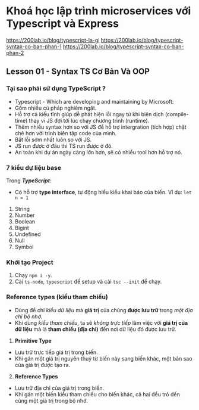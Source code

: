 # Khoá học lập trình microservices với Typescript và Express

https://200lab.io/blog/typescript-la-gi
https://200lab.io/blog/typescript-syntax-co-ban-phan-1
https://200lab.io/blog/typescript-syntax-co-ban-phan-2

## Lesson 01 - Syntax TS Cơ Bản Và OOP

### Tại sao phải sử dụng TypeScript ?
- Typescript - Which are developing and maintaining by Microsoft:
- Gồm nhiều cú pháp nghiêm ngặt.
- Hỗ trợ cả kiểu tĩnh giúp dễ phát hiện lỗi ngay từ khi biên dịch (compile-time) thay vì JS đợi tới lúc chạy chương trình (runtime).
- Thêm nhiều syntax hơn so với JS để hỗ trợ intergration (tích hợp) chặt chẽ hơn với trình biên tập code của mình.
- Bắt lỗi sớm nhất luôn so với JS.
- JS run được ở đâu thì TS run được ở đó.
- An toàn khi dự án ngày càng lớn hơn, sẽ có nhiều tool hơn hỗ trợ nó.

### 7 kiểu dự liệu base
Trong ***TypeScript***:
- Có hỗ trợ **type interface**, tự động hiểu kiểu khai báo của biến. Ví dụ: `let n = 1`
1. String
2. Number
3. Boolean
4. Bigint
5. Undefined
6. Null
7. Symbol


### Khởi tạo Project
1. Chạy `npm i -y`.
2. Cài `ts-node`, `typescript` để setup và cài `tsc --init` để chạy.


### Reference types (kiểu tham chiếu)
- Dùng để chỉ *kiểu dữ liệu* mà **giá trị** của chúng **được lưu trữ** trong *một địa chỉ bộ nhớ*.
- Khi dùng *kiểu tham chiếu*, ta sẽ *không trực tiếp* làm việc với **giá trị của dữ liệu** mà là **tham chiếu (địa chỉ)** đến nơi dữ liệu đó được lưu trữ.
1. **Primitive Type**
- Lưu trữ trực tiếp giá trị trong biến.
- Khi gán một giá trị nguyên thuỷ từ biến này sang biến khác, một bản sao của giá trị được tạo ra.
2. **Reference Types**
- Lưu trữ địa chỉ của giá trị trong biến.
- Khi gán một biến kiểu tham chiếu cho biến khác, cả hai đều trỏ đến cùng một giá trị trong bộ nhớ.

